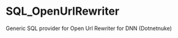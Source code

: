 SQL_OpenUrlRewriter
===================

Generic SQL provider for Open Url Rewriter for DNN (Dotnetnuke)
